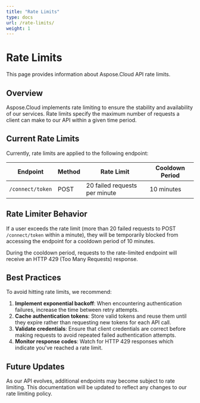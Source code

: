 ```yaml
---
title: "Rate Limits"
type: docs
url: /rate-limits/
weight: 1
---
```

# Rate Limits

This page provides information about Aspose.Cloud API rate limits.

## Overview

Aspose.Cloud implements rate limiting to ensure the stability and availability of our services. Rate limits specify the maximum number of requests a client can make to our API within a given time period.

## Current Rate Limits

Currently, rate limits are applied to the following endpoint:

| Endpoint | Method | Rate Limit | Cooldown Period |
|----------|--------|------------|-----------------|
| `/connect/token` | POST | 20 failed requests per minute | 10 minutes |

## Rate Limiter Behavior

If a user exceeds the rate limit (more than 20 failed requests to POST `/connect/token` within a minute), they will be temporarily blocked from accessing the endpoint for a cooldown period of 10 minutes.

During the cooldown period, requests to the rate-limited endpoint will receive an HTTP 429 (Too Many Requests) response.

## Best Practices

To avoid hitting rate limits, we recommend:

1. **Implement exponential backoff**: When encountering authentication failures, increase the time between retry attempts.
2. **Cache authentication tokens**: Store valid tokens and reuse them until they expire rather than requesting new tokens for each API call.
3. **Validate credentials**: Ensure that client credentials are correct before making requests to avoid repeated failed authentication attempts.
4. **Monitor response codes**: Watch for HTTP 429 responses which indicate you've reached a rate limit.

## Future Updates

As our API evolves, additional endpoints may become subject to rate limiting. This documentation will be updated to reflect any changes to our rate limiting policy.
